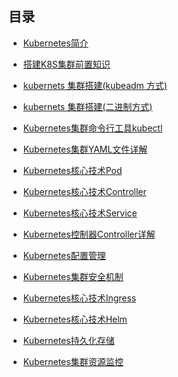 ## 目录

- [Kubernetes简介](https://github.com/ekko1994/doc/blob/master/k8s/Kubernetes%E7%AE%80%E4%BB%8B.md)
- [搭建K8S集群前置知识](https://github.com/ekko1994/doc/blob/master/k8s/%E6%90%AD%E5%BB%BAK8S%E9%9B%86%E7%BE%A4%E5%89%8D%E7%BD%AE%E7%9F%A5%E8%AF%86.md)
- [kubernets 集群搭建(kubeadm 方式)](https://github.com/ekko1994/doc/blob/master/k8s/kubernets%20%E9%9B%86%E7%BE%A4%E6%90%AD%E5%BB%BA(kubeadm%20%E6%96%B9%E5%BC%8F).md)
- [kubernets 集群搭建(二进制方式)](https://github.com/ekko1994/doc/blob/master/k8s/kubernets%20%E9%9B%86%E7%BE%A4%E6%90%AD%E5%BB%BA(%E4%BA%8C%E8%BF%9B%E5%88%B6%E6%96%B9%E5%BC%8F).md)
- [Kubernetes集群命令行工具kubectl](https://github.com/ekko1994/doc/blob/master/k8s/Kubernetes%E9%9B%86%E7%BE%A4%E5%91%BD%E4%BB%A4%E8%A1%8C%E5%B7%A5%E5%85%B7kubectl.md)
- [Kubernetes集群YAML文件详解](https://github.com/ekko1994/doc/blob/master/k8s/Kubernetes集群YAML文件详解.md)
- [Kubernetes核心技术Pod](https://github.com/ekko1994/doc/blob/master/k8s/Kubernetes核心技术Pod.md)
- [Kubernetes核心技术Controller](https://github.com/ekko1994/doc/blob/master/k8s/Kubernetes核心技术Controller.md)
- [Kubernetes核心技术Service](https://github.com/ekko1994/doc/blob/master/k8s/Kubernetes核心技术Service.md)
- [Kubernetes控制器Controller详解](https://github.com/ekko1994/doc/blob/master/k8s/Kubernetes控制器Controller详解.md)
- [Kubernetes配置管理](https://github.com/ekko1994/doc/blob/master/k8s/Kubernetes配置管理.md)
- [Kubernetes集群安全机制](https://github.com/ekko1994/doc/blob/master/k8s/Kubernetes集群安全机制.md)
- [Kubernetes核心技术Ingress](https://github.com/ekko1994/doc/blob/master/k8s/Kubernetes核心技术Ingress.md)

- [Kubernetes核心技术Helm](https://github.com/ekko1994/doc/blob/master/k8s/Kubernetes核心技术Helm.md)

- [Kubernetes持久化存储](https://github.com/ekko1994/doc/blob/master/k8s/Kubernetes持久化存储.md)

- [Kubernetes集群资源监控](https://github.com/ekko1994/doc/blob/master/k8s/Kubernetes集群资源监控.md)